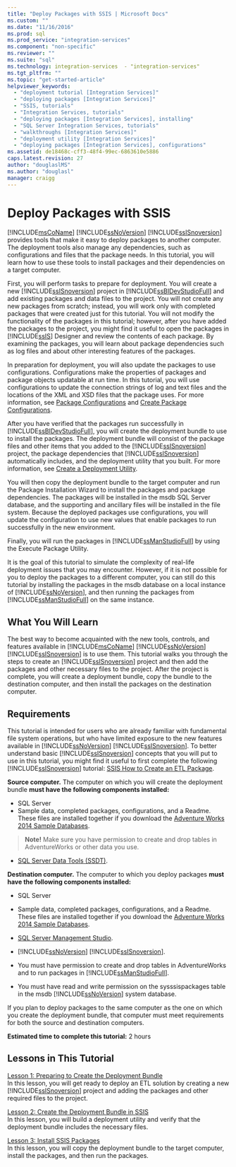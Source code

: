 ```yaml
---
title: "Deploy Packages with SSIS | Microsoft Docs"
ms.custom: ""
ms.date: "11/16/2016"
ms.prod: sql
ms.prod_service: "integration-services"
ms.component: "non-specific"
ms.reviewer: ""
ms.suite: "sql"
ms.technology: integration-services  - "integration-services"
ms.tgt_pltfrm: ""
ms.topic: "get-started-article"
helpviewer_keywords: 
  - "deployment tutorial [Integration Services]"
  - "deploying packages [Integration Services]"
  - "SSIS, tutorials"
  - "Integration Services, tutorials"
  - "deploying packages [Integration Services], installing"
  - "SQL Server Integration Services, tutorials"
  - "walkthroughs [Integration Services]"
  - "deployment utility [Integration Services]"
  - "deploying packages [Integration Services], configurations"
ms.assetid: de18468c-cff3-48f4-99ec-6863610e5886
caps.latest.revision: 27
author: "douglaslMS"
ms.author: "douglasl"
manager: craigg
---
```

# Deploy Packages with SSIS
[!INCLUDE[msCoName](../includes/msconame-md.md)] [!INCLUDE[ssNoVersion](../includes/ssnoversion-md.md)] [!INCLUDE[ssISnoversion](../includes/ssisnoversion-md.md)] provides tools that make it easy to deploy packages to another computer. The deployment tools also manage any dependencies, such as configurations and files that the package needs. In this tutorial, you will learn how to use these tools to install packages and their dependencies on a target computer.    
    
First, you will perform tasks to prepare for deployment. You will create a new [!INCLUDE[ssISnoversion](../includes/ssisnoversion-md.md)] project in [!INCLUDE[ssBIDevStudioFull](../includes/ssbidevstudiofull-md.md)] and add existing packages and data files to the project. You will not create any new packages from scratch; instead, you will work only with completed packages that were created just for this tutorial. You will not modify the functionality of the packages in this tutorial; however, after you have added the packages to the project, you might find it useful to open the packages in [!INCLUDE[ssIS](../includes/ssis-md.md)] Designer and review the contents of each package. By examining the packages, you will learn about package dependencies such as log files and about other interesting features of the packages.    
    
In preparation for deployment, you will also update the packages to use configurations. Configurations make the properties of packages and package objects updatable at run time. In this tutorial, you will use configurations to update the connection strings of log and text files and the locations of the XML and XSD files that the package uses. For more information, see [Package Configurations](../integration-services/packages/package-configurations.md) and [Create Package Configurations](../integration-services/packages/create-package-configurations.md).    
    
After you have verified that the packages run successfully in [!INCLUDE[ssBIDevStudioFull](../includes/ssbidevstudiofull-md.md)], you will create the deployment bundle to use to install the packages. The deployment bundle will consist of the package files and other items that you added to the [!INCLUDE[ssISnoversion](../includes/ssisnoversion-md.md)] project, the package dependencies that [!INCLUDE[ssISnoversion](../includes/ssisnoversion-md.md)] automatically includes, and the deployment utility that you built. For more information, see [Create a Deployment Utility](../integration-services/packages/create-a-deployment-utility.md).    
    
You will then copy the deployment bundle to the target computer and run the Package Installation Wizard to install the packages and package dependencies. The packages will be installed in the msdb SQL Server database, and the supporting and ancillary files will be installed in the file system. Because the deployed packages use configurations, you will update the configuration to use new values that enable packages to run successfully in the new environment.    
    
Finally, you will run the packages in [!INCLUDE[ssManStudioFull](../includes/ssmanstudiofull-md.md)] by using the Execute Package Utility.    
    
It is the goal of this tutorial to simulate the complexity of real-life deployment issues that you may encounter. However, if it is not possible for you to deploy the packages to a different computer, you can still do this tutorial by installing the packages in the msdb database on a local instance of [!INCLUDE[ssNoVersion](../includes/ssnoversion-md.md)], and then running the packages from [!INCLUDE[ssManStudioFull](../includes/ssmanstudiofull-md.md)] on the same instance.    
    
## What You Will Learn    
The best way to become acquainted with the new tools, controls, and features available in [!INCLUDE[msCoName](../includes/msconame-md.md)] [!INCLUDE[ssNoVersion](../includes/ssnoversion-md.md)] [!INCLUDE[ssISnoversion](../includes/ssisnoversion-md.md)] is to use them. This tutorial walks you through the steps to create an [!INCLUDE[ssISnoversion](../includes/ssisnoversion-md.md)] project and then add the packages and other necessary files to the project. After the project is complete, you will create a deployment bundle, copy the bundle to the destination computer, and then install the packages on the destination computer.    
    
## Requirements    
This tutorial is intended for users who are already familiar with fundamental file system operations, but who have limited exposure to the new features available in [!INCLUDE[ssNoVersion](../includes/ssnoversion-md.md)] [!INCLUDE[ssISnoversion](../includes/ssisnoversion-md.md)]. To better understand basic [!INCLUDE[ssISnoversion](../includes/ssisnoversion-md.md)] concepts that you will put to use in this tutorial, you might find it useful to first complete the following [!INCLUDE[ssISnoversion](../includes/ssisnoversion-md.md)] tutorial: [SSIS How to Create an ETL Package](../integration-services/ssis-how-to-create-an-etl-package.md).    
    
**Source computer.** The computer on which you will create the deployment bundle **must have the following components installed:**
- SQL Server  
- Sample data, completed packages, configurations, and a Readme. These files are installed together if you download the [Adventure Works 2014 Sample Databases](https://msftdbprodsamples.codeplex.com/releases/view/125550).     
> **Note!** Make sure you have permission to create and drop tables in AdventureWorks or other data you use.         
    
-   [SQL Server Data Tools (SSDT)](../ssdt/download-sql-server-data-tools-ssdt.md).    
    
**Destination computer.** The computer to which you deploy packages **must have the following components installed:**    
    
- SQL Server
- Sample data, completed packages, configurations, and a Readme. These files are installed together if you download the [Adventure Works 2014 Sample Databases](https://msftdbprodsamples.codeplex.com/releases/view/125550). 
    
- [SQL Server Management Studio](../ssms/download-sql-server-management-studio-ssms.md).    
    
-   [!INCLUDE[ssNoVersion](../includes/ssnoversion-md.md)] [!INCLUDE[ssISnoversion](../includes/ssisnoversion-md.md)].    
    
-   You must have permission to create and drop tables in AdventureWorks and to run packages in [!INCLUDE[ssManStudioFull](../includes/ssmanstudiofull-md.md)].    
    
-   You must have read and write permission on the sysssispackages table in the msdb [!INCLUDE[ssNoVersion](../includes/ssnoversion-md.md)] system database.    
    
If you plan to deploy packages to the same computer as the one on which you create the deployment bundle, that computer must meet requirements for both the source and destination computers.    
    
**Estimated time to complete this tutorial:** 2 hours    
    
## Lessons in This Tutorial    
[Lesson 1: Preparing to Create the Deployment Bundle](../integration-services/lesson-1-preparing-to-create-the-deployment-bundle.md)    
In this lesson, you will get ready to deploy an ETL solution by creating a new [!INCLUDE[ssISnoversion](../includes/ssisnoversion-md.md)] project and adding the packages and other required files to the project.    
    
[Lesson 2: Create the Deployment Bundle in SSIS](../integration-services/lesson-2-create-the-deployment-bundle-in-ssis.md)    
In this lesson, you will build a deployment utility and verify that the deployment bundle includes the necessary files.    
    
[Lesson 3: Install SSIS Packages](../integration-services/lesson-3-install-ssis-packages.md)    
In this lesson, you will copy the deployment bundle to the target computer, install the packages, and then run the packages.    
    

